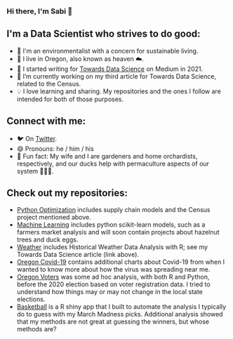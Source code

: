 ### Hi there, I'm Sabi 👋

## I'm a Data Scientist who strives to do good: 
- 🌱 I'm an environmentalist with a concern for sustainable living.
- 🌲 I live in Oregon, also known as heaven ☁️.
- 📓 I started writing for [Towards Data Science](https://medium.com/@sabolch.horvat) on Medium in 2021.
- 🔭 I’m currently working on my third article for Towards Data Science, related to the Census.
- 💡 I love learning and sharing. My repositories and the ones I follow are intended for both of those purposes.

## Connect with me: 
- 🐦 On [Twitter](https://twitter.com/tourofdata).
- 😄 Pronouns: he / him / his
- 🌳 Fun fact: My wife and I are gardeners and home orchardists, respectively, and our ducks help with permaculture aspects of our system 🐛🦆🥚.

## Check out my repositories: 
- [Python Optimization](https://github.com/wpbSabi/python_optimization) includes supply chain models and the Census project mentioned above.
- [Machine Learning](https://github.com/wpbSabi/machine_learning) includes python scikit-learn models, such as a farmers market analysis and will soon contain projects about hazelnut trees and duck eggs.
- [Weather](https://github.com/wpbSabi/weather) includes Historical Weather Data Analysis with R; see my Towards Data Science article (link above).
- [Oregon Covid-19](https://github.com/wpbSabi/oregon-covid-19) contains additional charts about Covid-19 from when I wanted to know more about how the virus was spreading near me.
- [Oregon Voters](https://github.com/wpbSabi/oregon_voters) was some ad hoc analysis, with both R and Python, before the 2020 election based on voter registration data.  I tried to understand how things may or may not change in the local state elections.
- [Basketball](https://github.com/wpbSabi/basketball) is a R shiny app that I built to automate the analysis I typically do to guess with my March Madness picks. Additional analysis showed that my methods are not great at guessing the winners, but whose methods are?

<!--
**wpbSabi/wpbSabi** is a ✨ _special_ ✨ repository because its `README.md` (this file) appears on your GitHub profile.
-->
